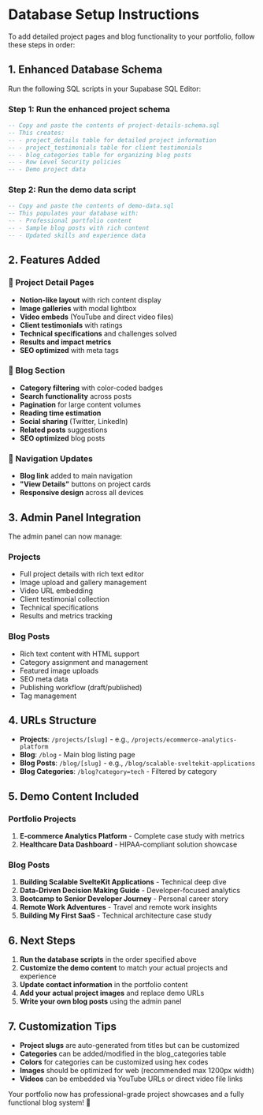 # Database Setup Instructions

To add detailed project pages and blog functionality to your portfolio, follow these steps in order:

## 1. Enhanced Database Schema

Run the following SQL scripts in your Supabase SQL Editor:

### Step 1: Run the enhanced project schema
```sql
-- Copy and paste the contents of project-details-schema.sql
-- This creates:
-- - project_details table for detailed project information
-- - project_testimonials table for client testimonials  
-- - blog_categories table for organizing blog posts
-- - Row Level Security policies
-- - Demo project data
```

### Step 2: Run the demo data script
```sql
-- Copy and paste the contents of demo-data.sql
-- This populates your database with:
-- - Professional portfolio content
-- - Sample blog posts with rich content
-- - Updated skills and experience data
```

## 2. Features Added

### 🎯 Project Detail Pages
- **Notion-like layout** with rich content display
- **Image galleries** with modal lightbox
- **Video embeds** (YouTube and direct video files)
- **Client testimonials** with ratings
- **Technical specifications** and challenges solved
- **Results and impact metrics**
- **SEO optimized** with meta tags

### 📝 Blog Section
- **Category filtering** with color-coded badges
- **Search functionality** across posts
- **Pagination** for large content volumes
- **Reading time estimation**
- **Social sharing** (Twitter, LinkedIn)
- **Related posts** suggestions
- **SEO optimized** blog posts

### 🔗 Navigation Updates
- **Blog link** added to main navigation
- **"View Details"** buttons on project cards
- **Responsive design** across all devices

## 3. Admin Panel Integration

The admin panel can now manage:

### Projects
- Full project details with rich text editor
- Image upload and gallery management
- Video URL embedding
- Client testimonial collection
- Technical specifications
- Results and metrics tracking

### Blog Posts
- Rich text content with HTML support
- Category assignment and management
- Featured image uploads
- SEO meta data
- Publishing workflow (draft/published)
- Tag management

## 4. URLs Structure

- **Projects**: `/projects/[slug]` - e.g., `/projects/ecommerce-analytics-platform`
- **Blog**: `/blog` - Main blog listing page
- **Blog Posts**: `/blog/[slug]` - e.g., `/blog/scalable-sveltekit-applications`
- **Blog Categories**: `/blog?category=tech` - Filtered by category

## 5. Demo Content Included

### Portfolio Projects
1. **E-commerce Analytics Platform** - Complete case study with metrics
2. **Healthcare Data Dashboard** - HIPAA-compliant solution showcase

### Blog Posts  
1. **Building Scalable SvelteKit Applications** - Technical deep dive
2. **Data-Driven Decision Making Guide** - Developer-focused analytics
3. **Bootcamp to Senior Developer Journey** - Personal career story
4. **Remote Work Adventures** - Travel and remote work insights
5. **Building My First SaaS** - Technical architecture case study

## 6. Next Steps

1. **Run the database scripts** in the order specified above
2. **Customize the demo content** to match your actual projects and experience
3. **Update contact information** in the portfolio content
4. **Add your actual project images** and replace demo URLs
5. **Write your own blog posts** using the admin panel

## 7. Customization Tips

- **Project slugs** are auto-generated from titles but can be customized
- **Categories** can be added/modified in the blog_categories table
- **Colors** for categories can be customized using hex codes
- **Images** should be optimized for web (recommended max 1200px width)
- **Videos** can be embedded via YouTube URLs or direct video file links

Your portfolio now has professional-grade project showcases and a fully functional blog system! 🚀 